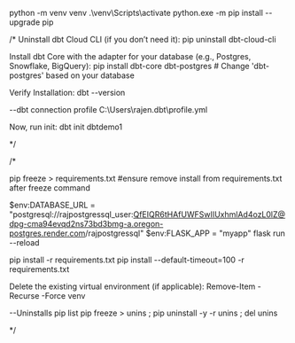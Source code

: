 python -m venv venv
.\venv\Scripts\activate
python.exe -m pip install --upgrade pip

/*
Uninstall dbt Cloud CLI (if you don’t need it):
    pip uninstall dbt-cloud-cli

Install dbt Core with the adapter for your database (e.g., Postgres, Snowflake, BigQuery):
    pip install dbt-core dbt-postgres  # Change 'dbt-postgres' based on your database

Verify Installation:
dbt --version


--dbt connection profile
C:\Users\rajen\.dbt\profile.yml

Now, run init:
    dbt init dbtdemo1



*/


/*

pip freeze > requirements.txt
#ensure remove install from requirements.txt after freeze command


$env:DATABASE_URL = "postgresql://rajpostgressql_user:QfEIQR6tHAfUWFSwIIUxhmlAd4ozL0lZ@dpg-cma94evqd2ns73bd3bmg-a.oregon-postgres.render.com/rajpostgressql"
$env:FLASK_APP = "myapp"
flask run --reload

pip install -r requirements.txt
pip install --default-timeout=100 -r requirements.txt


Delete the existing virtual environment (if applicable):
    Remove-Item -Recurse -Force venv

--Uninstalls
pip list
pip freeze > unins ; pip uninstall -y -r unins ; del unins


*/
